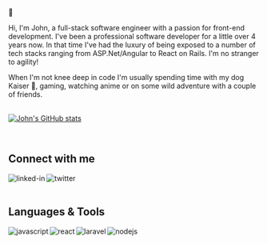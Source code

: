 👋

Hi, I'm John, a full-stack software engineer with a passion for front-end development. I've been a professional software developer for a little over 4 years now. In that time I've had the luxury of being exposed to a number of tech stacks ranging from ASP.Net/Angular to React on Rails. I'm no stranger to agility!

When I'm not knee deep in code I'm usually spending time with my dog Kaiser 🐶, gaming, watching anime or on some wild adventure with a couple of friends.
<br>
<br>

[![John's GitHub stats](https://github-readme-stats.vercel.app/api?username=jsofteng&theme=nord&show_icons=true&count_private=true)](https://github.com/anuraghazra/github-readme-stats)

<br>

## Connect with me
[<img align="left" alt="linked-in" src="https://img.shields.io/badge/linkedin-%230077B5.svg?&style=for-the-badge&logo=linkedin&logoColor=white" />](https://www.linkedin.com/in/jsofteng)

[<img align="left" alt="twitter" src="https://img.shields.io/badge/twitter-%231DA1F2.svg?&style=for-the-badge&logo=twitter&logoColor=white" />](https://twitter.com/jsofteng)

<br>
<br>

## Languages & Tools
<img align="left" alt="javascript" src="https://img.shields.io/badge/javascript-222222.svg?&style=for-the-badge&logo=javascript&logoColor=%23F7DF1E" />
<img align="left" alt="react" src="https://img.shields.io/badge/react%20-%2320232a.svg?&style=for-the-badge&logo=react&logoColor=%2361DAFB" />
<img align="left" alt="laravel" src="https://img.shields.io/badge/laravel-ff2d20.svg?&style=for-the-badge&logo=Laravel&logoColor=white" />
<img align="left" alt="nodejs" src="https://img.shields.io/badge/node.js%20-%2343853D.svg?&style=for-the-badge&logo=node.js&logoColor=white" />

<br>
<br>
